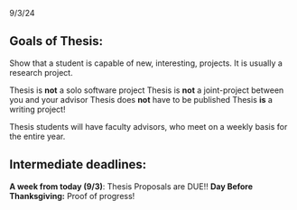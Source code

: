 9/3/24

## Goals of Thesis:
Show that a student is capable of new, interesting, projects. It is usually a research project.

Thesis is **not** a solo software project
Thesis is **not** a joint-project between you and your advisor
Thesis does **not** have to be published
Thesis **is** a writing project!

Thesis students will have faculty advisors, who meet on a weekly basis for the entire year.

## Intermediate deadlines:

**A week from today (9/3)**: Thesis Proposals are DUE!!
**Day Before Thanksgiving:** Proof of progress!